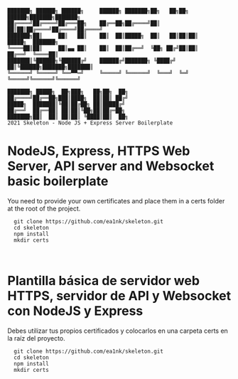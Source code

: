 ```
███████╗ ██████╗ ██████╗     ██████╗ ███████╗██╗   ██╗██╗ ██████╗███████╗███████╗
██╔════╝██╔════╝██╔═══██╗    ██╔══██╗██╔════╝██║   ██║██║██╔════╝██╔════╝██╔════╝
███████╗██║     ██║   ██║    ██║  ██║█████╗  ██║   ██║██║██║     █████╗  ███████╗
╚════██║██║     ██║▄▄ ██║    ██║  ██║██╔══╝  ╚██╗ ██╔╝██║██║     ██╔══╝  ╚════██║
███████║╚██████╗╚██████╔╝    ██████╔╝███████╗ ╚████╔╝ ██║╚██████╗███████╗███████║
╚══════╝ ╚═════╝ ╚══▀▀═╝     ╚═════╝ ╚══════╝  ╚═══╝  ╚═╝ ╚═════╝╚══════╝╚══════╝
                                                                                 
███████╗ █████╗  ██╗███╗   ██╗██╗  ██╗                                           
██╔════╝██╔══██╗███║████╗  ██║██║ ██╔╝                                           
█████╗  ███████║╚██║██╔██╗ ██║█████╔╝                                            
██╔══╝  ██╔══██║ ██║██║╚██╗██║██╔═██╗                                            
███████╗██║  ██║ ██║██║ ╚████║██║  ██╗           
2021 Skeleton - Node JS + Express Server Boilerplate
```
# NodeJS, Express, HTTPS Web Server, API server and Websocket basic boilerplate

You need to provide your own certificates and place them in a certs folder at the root of the project.
```
  git clone https://github.com/ea1nk/skeleton.git
  cd skeleton
  npm install
  mkdir certs
  
   
```
# Plantilla básica de servidor web HTTPS, servidor de API y Websocket con NodeJS y Express

Debes utilizar tus propios certificados y colocarlos en una carpeta certs en la raíz del proyecto.

```
  git clone https://github.com/ea1nk/skeleton.git
  cd skeleton
  npm install
  mkdir certs 
   
```
